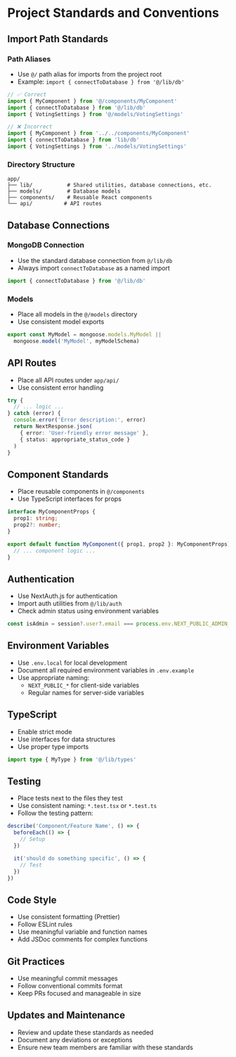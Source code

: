 # Project Standards and Conventions

## Import Path Standards

### Path Aliases
- Use `@/` path alias for imports from the project root
- Example: `import { connectToDatabase } from '@/lib/db'`

```typescript
// ✅ Correct
import { MyComponent } from '@/components/MyComponent'
import { connectToDatabase } from '@/lib/db'
import { VotingSettings } from '@/models/VotingSettings'

// ❌ Incorrect
import { MyComponent } from '../../components/MyComponent'
import { connectToDatabase } from 'lib/db'
import { VotingSettings } from '../models/VotingSettings'
```

### Directory Structure
```
app/
├── lib/           # Shared utilities, database connections, etc.
├── models/        # Database models
├── components/    # Reusable React components
└── api/          # API routes
```

## Database Connections

### MongoDB Connection
- Use the standard database connection from `@/lib/db`
- Always import `connectToDatabase` as a named import
```typescript
import { connectToDatabase } from '@/lib/db'
```

### Models
- Place all models in the `@/models` directory
- Use consistent model exports
```typescript
export const MyModel = mongoose.models.MyModel || 
  mongoose.model('MyModel', myModelSchema)
```

## API Routes
- Place all API routes under `app/api/`
- Use consistent error handling
```typescript
try {
  // ... logic ...
} catch (error) {
  console.error('Error description:', error)
  return NextResponse.json(
    { error: 'User-friendly error message' },
    { status: appropriate_status_code }
  )
}
```

## Component Standards
- Place reusable components in `@/components`
- Use TypeScript interfaces for props
```typescript
interface MyComponentProps {
  prop1: string;
  prop2?: number;
}

export default function MyComponent({ prop1, prop2 }: MyComponentProps) {
  // ... component logic ...
}
```

## Authentication
- Use NextAuth.js for authentication
- Import auth utilities from `@/lib/auth`
- Check admin status using environment variables
```typescript
const isAdmin = session?.user?.email === process.env.NEXT_PUBLIC_ADMIN_EMAIL
```

## Environment Variables
- Use `.env.local` for local development
- Document all required environment variables in `.env.example`
- Use appropriate naming:
  - `NEXT_PUBLIC_*` for client-side variables
  - Regular names for server-side variables

## TypeScript
- Enable strict mode
- Use interfaces for data structures
- Use proper type imports
```typescript
import type { MyType } from '@/lib/types'
```

## Testing
- Place tests next to the files they test
- Use consistent naming: `*.test.tsx` or `*.test.ts`
- Follow the testing pattern:
```typescript
describe('Component/Feature Name', () => {
  beforeEach(() => {
    // Setup
  })

  it('should do something specific', () => {
    // Test
  })
})
```

## Code Style
- Use consistent formatting (Prettier)
- Follow ESLint rules
- Use meaningful variable and function names
- Add JSDoc comments for complex functions

## Git Practices
- Use meaningful commit messages
- Follow conventional commits format
- Keep PRs focused and manageable in size

## Updates and Maintenance
- Review and update these standards as needed
- Document any deviations or exceptions
- Ensure new team members are familiar with these standards 